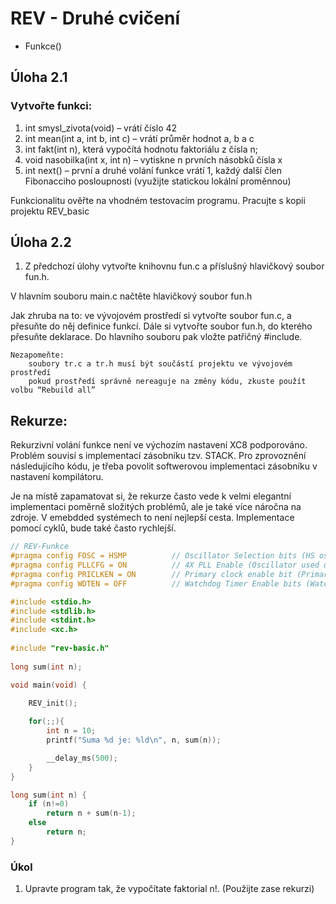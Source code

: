 # REV - Druhé cvičení
- Funkce()

## Úloha 2.1

### Vytvořte funkci: 
  1) int smysl_zivota(void) – vrátí číslo 42
  2) int mean(int a, int b, int c) – vrátí průměr hodnot a, b a c
  3) int fakt(int n), která vypočítá hodnotu faktoriálu z čísla n;
  4) void nasobilka(int x, int n) – vytiskne n prvních násobků čísla x
  5) int next() – první a druhé volání funkce vrátí 1, každý další člen Fibonacciho posloupnosti (využijte statickou lokální proměnnou)

Funkcionalitu ověřte na vhodném testovacím programu. Pracujte s kopii projektu REV_basic

## Úloha 2.2

1) Z předchozí úlohy vytvořte knihovnu fun.c a příslušný hlavičkový soubor fun.h.

  V hlavním souboru main.c načtěte hlavičkový soubor fun.h

Jak zhruba na to: ve vývojovém prostředí si vytvořte soubor fun.c, a přesuňte do něj definice funkcí. Dále si vytvořte soubor            fun.h, do kterého přesuňte deklarace. Do hlavního souboru pak vložte patřičný #include.
```
Nezapomeňte:
    soubory tr.c a tr.h musí být součástí projektu ve vývojovém prostředí
    pokud prostředí správně nereaguje na změny kódu, zkuste použít volbu “Rebuild all”
```

## Rekurze:
Rekurzivní volání funkce není ve výchozím nastavení XC8 podporováno. Problém souvisí s implementací zásobníku tzv. STACK. Pro zprovoznění následujícího kódu, je třeba povolit softwerovou implementaci zásobníku v nastavení kompilátoru. 

Je na místě zapamatovat si, že rekurze často vede k velmi elegantní implementaci poměrně složitých problémů, ale je také více náročna na zdroje. V emebdded systémech to není nejlepší cesta. Implementace pomocí cyklů, bude také často rychlejší.

```c
// REV-Funkce
#pragma config FOSC = HSMP          // Oscillator Selection bits (HS oscillator (medium power 4-16 MHz))
#pragma config PLLCFG = ON          // 4X PLL Enable (Oscillator used directly)
#pragma config PRICLKEN = ON        // Primary clock enable bit (Primary clock is always enabled)
#pragma config WDTEN = OFF          // Watchdog Timer Enable bits (Watch dog timer is always disabled. SWDTEN has no effect.)

#include <stdio.h>
#include <stdlib.h>
#include <stdint.h>
#include <xc.h>
 
#include "rev-basic.h"
 
long sum(int n);

void main(void) {

    REV_init();
 
    for(;;){
        int n = 10;
        printf("Suma %d je: %ld\n", n, sum(n));

        __delay_ms(500);
    }
}

long sum(int n) {
    if (n!=0)
        return n + sum(n-1);
    else
        return n;
}
```
### Úkol
  1) Upravte program tak, že vypočítate faktorial n!. (Použijte zase rekurzi)
